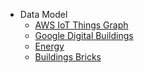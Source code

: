 * Data Model
  * [AWS IoT Things Graph](https://docs.aws.amazon.com/thingsgraph/latest/ug/iot-tg-models.html) 
  * [Google Digital Buildings](https://opensource.google/projects/digitalbuildings)
  * [Energy](https://energy-models.com/what-is-energy-modeling-building-simulation)
  * [Buildings Bricks](https://brickschema.org/get-started/)
